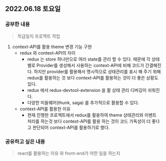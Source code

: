 ## 2022.06.18 토요일
### 공부한 내용
> 학급일지 프로젝트 작업 

1. context-API를 활용 theme 변경 기능 구현
      - redux 와 context-API의 차이 
        + redux 는 store 하나만으로 여러 state를 관리 할 수 있다. 때문에 각 상태별로 Provider를 생성해서 사용하는 context-API에 비해 코드가 간결해진다. 하지만 provider를 활용해서 명시적으로 상태관리를 표시 해 주기 위해 redux를 활용하는 것 보다 context-API를 활용하는 것이 더 좋은 상황도 있다.
        + redux 에서 redux-devtool-extension 을 활 상태 관리 디버깅이 쉬워진다.
        + 다양한 미들웨어(thunk, saga) 를 추가적으로 활용할 수 있다.
      - context-API를 활용한 이유
        + 현재 진행한 프로젝트에서 redux를 활용하여 theme 상태관리와 이벤트 처리를 하는것 보다 context-API를 활용 하는 것이 코드 가독성이 더 좋다고 판단되어 context-API를 활용하기로 했다.
### 공유하고 싶은 내용
> react를 활용하는 이유 와 front-end가 어떤 일을 하는지

<br>
